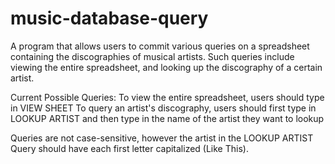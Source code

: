 # music-database-query
A program that allows users to commit various queries on a spreadsheet containing the discographies of musical artists. Such queries include viewing the entire spreadsheet, and looking up the discography of a certain artist. 

Current Possible Queries: 
To view the entire spreadsheet, users should type in VIEW SHEET
To query an artist's discography, users should first type in LOOKUP ARTIST and then type in the name of the artist they want to lookup

Queries are not case-sensitive, however the artist in the LOOKUP ARTIST Query should have each first letter capitalized (Like This).


